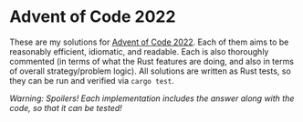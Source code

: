 # Advent of Code 2022

These are my solutions for [Advent of Code 2022](https://adventofcode.com/2022).
Each of them aims to be reasonably efficient, idiomatic, and readable. Each is
also thoroughly commented (in terms of what the Rust features are doing, and
also in terms of overall strategy/problem logic). All solutions are written as
Rust tests, so they can be run and verified via `cargo test`.

*Warning: Spoilers! Each implementation includes the answer along with the code,
so that it can be tested!*